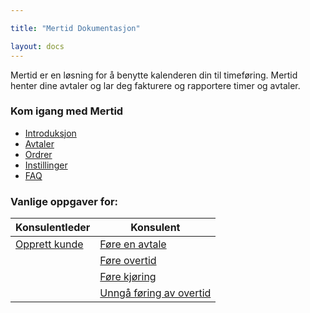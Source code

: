 ```yaml
---

title: "Mertid Dokumentasjon"

layout: docs
---
```


<p class="docs-lead">Mertid er en løsning for å benytte kalenderen din til timeføring. Mertid henter dine avtaler og lar deg fakturere og rapportere timer og avtaler.
</p>

### Kom igang med Mertid

 - [Introduksjon](introduksjon/)
 - [Avtaler](avtaler/)
 - [Ordrer](ordrer/)
 - [Instillinger](instillinger/)
 - [FAQ](faq/)

### Vanlige oppgaver for:

| Konsulentleder       | Konsulent                         |
|----------------------|-----------------------------------|
| [Opprett kunde](KL1) | [Føre en avtale](avtaler/avtaler) |
|                      | [Føre overtid](avtaler/Overtid)   |
|                      | [Føre kjøring]()                  |
|                      | [Unngå føring av overtid](K4)     |
